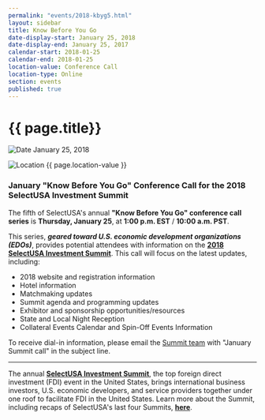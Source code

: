 ```yaml
---
permalink: "events/2018-kbyg5.html"
layout: sidebar
title: Know Before You Go
date-display-start: January 25, 2018
date-display-end: January 25, 2017
calendar-start: 2018-01-25
calendar-end: 2018-01-25
location-value: Conference Call
location-type: Online
section: events
published: true
---
```


# {{ page.title}}

![Date](https://google.github.io/material-design-icons/action/svg/design/ic_event_24px.svg "Date") January 25, 2018

![Location](http://google.github.io/material-design-icons/social/svg/design/ic_location_city_24px.svg "Location") {{ page.location-value }}

### January "Know Before You Go" Conference Call for the 2018 SelectUSA Investment Summit

The fifth of SelectUSA's annual **"Know Before You Go" conference call series** is **Thursday, January 25**, at **1:00 p.m. EST** / **10:00 a.m. PST**.

This series, **_geared toward U.S. economic development organizations (EDOs)_**, provides potential attendees with information on the **[2018 SelectUSA Investment Summit](https://www.selectusa.gov/2018-Investment-Summit)**. This call will focus on the latest updates, including:

* 2018 website and registration information
* Hotel information
* Matchmaking updates
* Summit agenda and programming updates
* Exhibitor and sponsorship opportunities/resources
* State and Local Night Reception
* Collateral Events Calendar and Spin-Off Events Information

To receive dial-in information, please email the [Summit team](mailto:susa_planning@eventpower.com?Subject=January%20Summit%20call) with "January Summit call" in the subject line.

---

The annual **[SelectUSA Investment Summit](https://www.selectusa.gov/selectusa-summit)**, the top foreign direct investment (FDI) event in the United States, brings international business investors, U.S. economic developers, and service providers together under one roof to facilitate FDI in the United States. Learn more about the Summit, including recaps of SelectUSA's last four Summits, **[here](https://www.selectusa.gov/selectusa-summit)**.
